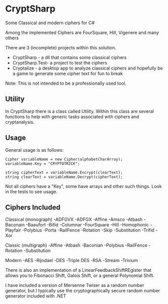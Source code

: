 # CryptSharp
Some Classical and modern ciphers for C#

Among the implemented Ciphers are FourSquare, Hill, Vigenere and many others

There are 3 (incomplete) projects within this solution.
- CryptSharp - a dll that contains some classical ciphers
- CryptSharp.Test- a project to test the ciphers
- Cryptalize - a desktop app to analyze classical ciphers and hopefully be a game to generate some cipher text for fun to break

Note: This is not intended to be a professionally used tool.

Utility
-------
In CryptSharp there is a class called Utility.  Within this class are several functions to help with generic tasks associated with ciphers and cryptanalysis.

Usage
-----
General usage is as follows:
```
Cipher variableName = new Cipher(alphabetCharArray);
variableName.Key = "CRYPTOTRICK";

string cipherText = variableName.Encrypt(clearText);
string clearText = variableName.Decrypt(cipherText);
```

Not all ciphers have a "Key", some have arrays and other such things.  Look in the tests to see usage.

Ciphers Included
----------------

Classical (monograph)
-ADFGVX
-ADFGX
-Affine
-Amsco
-Atbash
-Baconain
-Baaufort
-Bifid
-Columnar
-FourSquare
-Hill
-Homophonic
-Playfair
-Polybius
-Porta
-RailFence
-Rotation
-Skip
-Substitution
-Trifid
-Xor

Classic (multigraph)
-Affine
-Atbash
-Baconian
-Polybius
-RailFence
-Rotation
-Substitution

Modern
-AES
-Rijndael
-DES
-Triple DES
-RSA
-Stream
-Trivium

There is also an implementation of a LinearFeedbackShiftREgister that allows you to Fibonacci Shift, Galois Shift, or a general Polynomial Shift.

I have included a version of Mersenne Twiser as a random number generator, but I typically use the cryptographically secure random number generator included with .NET
